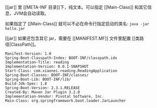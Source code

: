 [[jar]] 里 [[META-INF 目录]]下，纯文本。可以指定 [[Main-Class]] 和其它信息，JVM会自动读取。

如果指定了 [[Main-Class]] 就可以不必在命令行指定启动的类名:
`java -jar hello.jar`

[[jar]] 如果还包含其它 jar，需要在 [[MANIFEST.MF]] 文件里配置 [[类路径|ClassPath]]。

```
Manifest-Version: 1.0
Spring-Boot-Classpath-Index: BOOT-INF/classpath.idx
Implementation-Title: reading
Implementation-Version: 0.0.1-SNAPSHOT
Start-Class: com.xiaonei.reading.ReadingApplication
Spring-Boot-Classes: BOOT-INF/classes/
Spring-Boot-Lib: BOOT-INF/lib/
Build-Jdk-Spec: 1.8
Spring-Boot-Version: 2.3.1.RELEASE
Created-By: Maven Jar Plugin 3.2.0
Implementation-Vendor: Pivotal Software, Inc.
Main-Class: org.springframework.boot.loader.JarLauncher
```